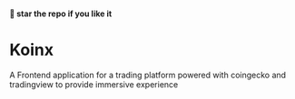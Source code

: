 #### 🌟 star the repo if you like it

# Koinx

A Frontend application for a trading platform powered with coingecko and tradingview to provide immersive experience
